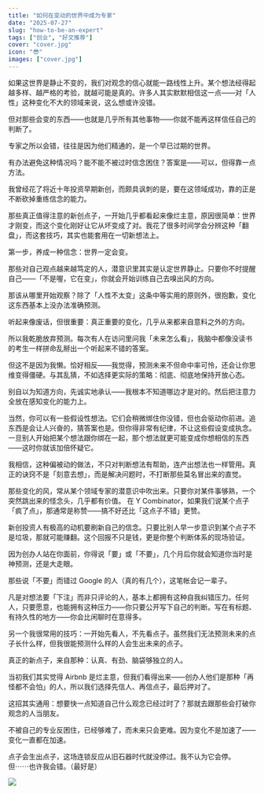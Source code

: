 ```yaml
---
title: "如何在变动的世界中成为专家"
date: "2025-07-27"
slug: "how-to-be-an-expert"
tags: ["创业", "好文推荐"]
cover: "cover.jpg"
icon: "😎"
images: ["cover.jpg"]
---
```

如果这世界是静止不变的，我们对观念的信心就能一路线性上升。某个想法经得起越多样、越严格的考验，就越可能是真的。许多人其实默默相信这一点——对「人性」这种变化不大的领域来说，这么想或许没错。



但对那些会变的东西——也就是几乎所有其他事物——你就不能再这样信任自己的判断了。



专家之所以会错，往往是因为他们精通的，是一个早已过期的世界。



有办法避免这种情况吗？能不能不被过时信念困住？答案是——可以，但得靠一点方法。



我曾经花了将近十年投资早期新创，而颇具讽刺的是，要在这领域成功，靠的正是不断砍掉重练信念的能力。



那些真正值得注意的新创点子，一开始几乎都看起来像烂主意，原因很简单：世界才刚变，而这个变化刚好让它从坏变成了对。我花了很多时间学会分辨这种「翻盘」，而这套技巧，其实也能套用在一切新想法上。



第一步，养成一种信念：世界一定会变。



那些对自己观点越来越笃定的人，潜意识里其实是认定世界静止。只要你不时提醒自己——「不是喔，它在变」，你就会开始训练自己去嗅出风的方向。



那该从哪里开始观察？除了「人性不太变」这条中等实用的原则外，很抱歉，变化这东西基本上没办法准确预测。



听起来像废话，但很重要：真正重要的变化，几乎从来都来自意料之外的方向。



所以我乾脆放弃预测。每次有人在访问里问我「未来怎么看」，我脑中都像没读书的考生一样拼命乱掰出一个听起来不错的答案。



但这不是因为我懒。恰好相反——我觉得，预测未来不但命中率可怜，还会让你思维变得僵硬。与其乱猜，不如选择更实际的策略：彻底、彻底地保持开放心态。



别自以为知道方向，先诚实地承认——我根本不知道哪边才是对的。然后把注意力全放在感知变化的能力上。



当然，你可以有一些假设性想法。它们会稍微绑住你没错，但也会驱动你前进。追东西是会让人兴奋的，猜答案也是。但你得非常有纪律，不让这些假设变成执念。
一旦别人开始把某个想法跟你绑在一起，那个想法就更可能变成你想相信的东西——这时你就该加倍怀疑它。



我相信，这种偏被动的做法，不只对判断想法有帮助，连产出想法也一样管用。真正的诀窍不是「刻意去想」，而是解决问题时，不打断那些莫名冒出来的直觉。



那些变化的风，常从某个领域专家的潜意识中吹出来。只要你对某件事够熟，一个突然跳出来的怪念头，几乎都有价值。
在 Y Combinator，如果我们说某个点子「疯了点」，那通常是称赞——搞不好还比「这点子不错」更赞。



新创投资人有极高的动机要刷新自己的信念。只要比别人早一步意识到某个点子不是垃圾，那就可能赚翻。这个回报不只是钱，更是你整个判断体系的现场验证。



因为创办人站在你面前，你得说「要」或「不要」，几个月后你就会知道你当时是神预测，还是大走眼。



那些说「不要」而错过 Google 的人（真的有几个），这笔帐会记一辈子。



凡是对想法要「下注」而非只评论的人，基本上都拥有这种自我纠错压力。任何人，只要愿意，也能拥有这种压力——你只要公开写下自己的判断。写在有标题、有持久性的地方——你会比闲聊时在意得多。



另一个我很常用的技巧：一开始先看人，不先看点子。虽然我们无法预测未来的点子长什么样，但我很能预测什么样的人会生出未来的点子。



真正的新点子，来自那种：认真、有劲、脑袋够独立的人。



当初我们其实觉得 Airbnb 是烂主意，但我们看得出来——创办人他们是那种「再怪都不会怕」的人，所以我们选择先信人、再信点子，最后押对了。



这招其实通用：想要快一点知道自己什么观念已经过时了？那就去跟那些会打破你观念的人当朋友。



不被自己的专业反困住，已经够难了，而未来只会更难。因为变化不是加速了——变化一直都在加速。



点子会生出点子，这场连锁反应从旧石器时代就没停过。我不认为它会停。
但⋯⋯也许我会错。（最好是）




![](https://prod-files-secure.s3.us-west-2.amazonaws.com/112d0858-5090-4d34-a606-b75eb8d65fd2/46476355-9cf3-4e99-9b7a-3531bc426380/1000202064.png?X-Amz-Algorithm=AWS4-HMAC-SHA256&X-Amz-Content-Sha256=UNSIGNED-PAYLOAD&X-Amz-Credential=ASIAZI2LB466VDR4AMBE%2F20251015%2Fus-west-2%2Fs3%2Faws4_request&X-Amz-Date=20251015T081918Z&X-Amz-Expires=3600&X-Amz-Security-Token=IQoJb3JpZ2luX2VjEMj%2F%2F%2F%2F%2F%2F%2F%2F%2F%2FwEaCXVzLXdlc3QtMiJHMEUCIH5s9Hs6oJFwrm5eAX01ROswzVJWXY9rOjHGEczWRYgmAiEAma5vmjN0Hpl2gKddDADU6zWdNgrXb2SOb6%2B1I%2BNSZ7oq%2FwMIcRAAGgw2Mzc0MjMxODM4MDUiDIo9m6IWoCgPFY3H6yrcA6AI4zsSXksZP2nOAIp012uWtO7u%2F35Vg2G28UwAtuaBUhebgJH41Nuf%2BPA07NfZWyNmQa08KTzj3%2Bq3ucRiVjwbCWJww3fANVC9VTR%2FHuanvLx6YkDyIjOKXX5iLZ8jSIrV%2Bb%2BERiU0hucUtOJPIG8At1n%2FQxg8Q3i%2BuOU%2FTY6ODwL2wyrAfH4oWC6ZkxcRSYNjafwELINlhd5FyBhxhRBKVusaG5Utuo97v%2FJsajx3PnIbU7rZivLbW5Xn6S0U0heuIbd%2Fbnce%2ByzHrAmdrR9A9aevpEkYFxGDm01iVXIhudTch8Me0ORw6%2BFC%2BvMYMRJ6vE5o077tYTCriCziq2o55%2FQNTM%2BTOMSFvXvOMAhEq2dlTyUN3kbCY7uReievqe%2F44mD15nrXK29ItvPW3GoCk9xKNxJOl1jlBh3r9ORGvZTpZA0rAOy8AOlweiBJeu6rvroexq6Xedi4SJIMnCZATCFf3CZTjQrihnio2BIlL6CHx6BWkXpDLpxXvIl7iGx13k8UpShRnkBrBZlWSwTDKcm%2FqddcXhgSTzD9V7%2F0cxzS55N9DUS%2F4JaGnc0fxlkEZzeVkrkCCCQqyAvfMlhOr1Wfx0wyIyMfwysnlRAoHn%2FDpDv4Db%2BuNloHMIevvccGOqUB4X7iKWH6%2Bq3gYHkW6yLjZvRH5ssQ5uzRYDT10iPz2ja5v%2B%2FczX0BdTLq9eLbviILfSRdUGpEZGf%2FEaqiAL3rgVekTB105Ye2cn46pNaNWlt6iu1rAtJ5AWjScGesYLRHxJ6TMN1x7B09eqoOW9FVOupY1LYU36EQQ3C1l63o4TNxuyZ%2Bgk17AiLYXTIFQTV74O4v9MUqT2UfufNRcEWqc8N9OPdI&X-Amz-Signature=9104e264ee208208c154c177cfcd0c444761b00a917c7805226eabc9470bc5c4&X-Amz-SignedHeaders=host&x-amz-checksum-mode=ENABLED&x-id=GetObject)

